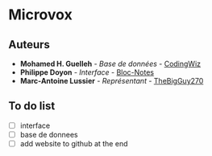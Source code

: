 # Microvox

## Auteurs
* **Mohamed H. Guelleh** - *Base de données* - [CodingWiz](https://github.com/CodingWiz)
* **Philippe Doyon** - *Interface* - [Bloc-Notes](https://github.com/bloc-notes)
* **Marc-Antoine Lussier** - *Représentant* - [TheBigGuy270](https://github.com/thebigguy270)

## To do list
* [ ] interface
* [ ] base de donnees
* [ ] add website to github at the end
